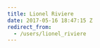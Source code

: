 ```yaml
---
title: Lionel Riviere
date: 2017-05-16 18:47:15 Z
redirect_from:
  - /users/lionel_riviere
---
```


